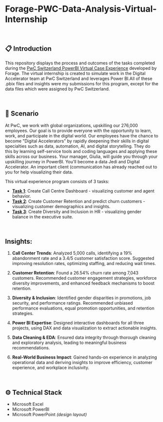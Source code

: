 # Forage-PWC-Data-Analysis-Virtual-Internship

<br>

## :clipboard: Introduction
This repository displays the process and outcomes of the tasks completed during the [PwC Switzerland PowerBI Virtual Case Experience](https://www.theforage.com/virtual-internships/prototype/a87GpgE6tiku7q3gu/Power%20BI?ref=W5vwWAjutTpHbEraC) developed by Forage. The virtual internship is created to simulate work in the Digital Accelerator team at PwC Switzerland and leverages Power BI.All of these .pbix files and insights were my submissions for this program, except for the data files which were assigned by PwC Switzerland.

<br>

## :pushpin: Scenario 

At PwC, we work with global organizations, upskilling our 276,000 employees. Our goal is to provide everyone with the opportunity to learn, work, and participate in the digital world. Our employees have the chance to become "Digital Accelerators" by rapidly deepening their skills in digital specialties such as data, automation, AI, and digital storytelling. They do this by learning self-service tools and coding languages and applying these skills across our business.
Your manager, Giulia, will guide you through your upskilling journey in PowerBI. You'll become a data Jedi and Digital Accelerator. An important client (communication has already reached out to you for help visualizing their data.


This virtual experience program consists of 3 tasks:                    
- [**Task 1**](): Create Call Centre Dashboard - visualizing customer and agent behavior.
- [**Task 2**](https://github.com/SwapnaleeNikam/Forage-PwC-Data-Analysis-Virtual-Internship/blob/main/PWC%20Churn%20Analysis%20Dashboard.pbix): Create Customer Retention and predict churn customers - visualizing customer demographics and insights.
- [**Task 3**](https://github.com/SwapnaleeNikam/Forage-PwC-Data-Analysis-Virtual-Internship/blob/main/Diversity%20And%20Inclusion%20Dashboard.pbix): Create Diversity and Inclusion in HR - visualizing gender balance in the executive suite.

<br>

## Insights:
 
1. **Call Center Trends**: Analyzed 5,000 calls, identifying a 19% abandonment rate and a 3.4/5 customer satisfaction score. Suggested improving resolution rates, optimizing staffing, and reducing wait times.  

2. **Customer Retention**: Found a 26.54% churn rate among 7,043 customers. Recommended customer engagement strategies, workforce diversity improvements, and enhanced feedback mechanisms to boost retention.  

3. **Diversity & Inclusion**: Identified gender disparities in promotions, job security, and performance ratings. Recommended unbiased performance evaluations, equal promotion opportunities, and retention strategies.  

4. **Power BI Expertise**: Designed interactive dashboards for all three projects, using DAX and data visualization to extract actionable insights.  

5. **Data Cleaning & EDA**: Ensured data integrity through thorough cleaning and exploratory analysis, leading to meaningful business recommendations.  

6. **Real-World Business Impact**: Gained hands-on experience in analyzing operational data and deriving insights to improve efficiency, customer experience, and workplace inclusivity.

 <br>
 
## :gear: Technical Stack

- Microsoft Excel
- Microsoft PowerBI
- Microsoft PowerPoint *(design layout)*
  

